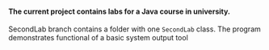 #### The current project contains labs for a Java course in university.
SecondLab branch contains a folder with one ```SecondLab``` class.
The program demonstrates functional of a basic system output tool
